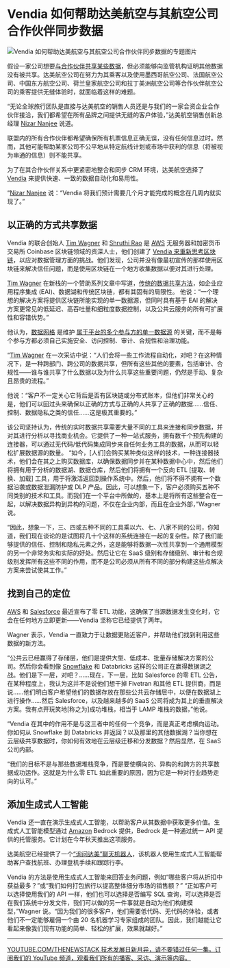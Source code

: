# Vendia 如何帮助达美航空与其航空公司合作伙伴同步数据

![Vendia 如何帮助达美航空与其航空公司合作伙伴同步数据的专题图片](https://cdn.thenewstack.io/media/2024/08/a8c1f453-board2-1024x576.jpg)

假设一家公司想要[与合作伙伴共享某些数据](https://thenewstack.io/deterministic-databases-and-the-future-of-data-sharing/)，但必须能够向监管机构证明其他数据没有被共享。达美航空公司在努力为其乘客以及使用墨西哥航空公司、法国航空公司、中国东方航空公司、荷兰皇家航空公司和拉丁美洲航空公司等合作伙伴航空公司的乘客提供无缝体验时，就面临着这样的难题。

“无论全球旅行团队是直接与达美航空的销售人员还是与我们的一家合资企业合作伙伴接洽，我们都希望在所有品牌之间提供无缝的客户体验，”达美航空销售创新总经理 [Nizar Nanjee](https://www.linkedin.com/in/nizarnanjee/) 说道。

联盟内的所有合作伙伴都希望确保所有机票信息正确无误，没有任何信息过时。然而，其他可能帮助某家公司不公平地从特定航线计划或市场中获利的信息（将被视为串通的信息）则不能共享。

为了在其合作伙伴关系中更紧密地整合和同步 CRM 环境，达美航空选择了 [Vendia](https://www.vendia.com/) 来提供快速、一致的数据自动化和易用性。

“[Nizar Nanjee](https://www.linkedin.com/in/nizarnanjee/) 说：“Vendia 将我们预计需要几个月才能完成的概念在几周内就实现了。”

## 以正确的方式共享数据

Vendia 的联合创始人 [Tim Wagner](https://www.linkedin.com/in/timawagner/) 和 [Shruthi Rao](https://www.linkedin.com/in/shruthirao/) 是 [AWS](https://aws.amazon.com/?utm_content=inline+mention) 无服务器和加密货币交易所 Coinbase 区块链领域的资深人士，他们创建了 [Vendia 来重新思考区块链](https://thenewstack.io/vendia-serverless-pioneers-rethink-blockchain-for-collaboration/)，以应对数据管理方面的挑战。他们发现，公司并没有像最初宣传的那样使用区块链来解决信任问题，而是使用区块链在一个地方收集数据以便对其进行处理。

[Tim Wagner](https://www.linkedin.com/in/timawagner/) 在新栈的一个赞助系列文章中写道，[传统的数据共享方法](https://thenewstack.io/addressing-the-challenges-of-real-time-data-sharing/)，如企业应用程序集成 (EAI)、数据湖和传统区块链，都有其固有的局限性。
他说：“一个理想的解决方案将提供区块链所能实现的单一数据源，但同时具有基于 EAI 的解决方案更常见的低延迟、高吞吐量和细粒度数据控制，以及公共云服务的所有可扩展性和容错优势。”

他认为，[数据网格](https://thenewstack.io/data-mesh-liberate-business-value-from-data-lakes-data-warehouses/) 是维护 [属于平台的多个参与方的单一数据源](https://thenewstack.io/the-real-time-data-mesh-and-its-place-in-modern-it-stacks/) 的关键，而不是每个参与方都必须自己实施安全、访问控制、审计、合规性和治理功能。

“[Tim Wagner](https://www.linkedin.com/in/timawagner/) 在一次采访中说：“人们会将一些工作流程自动化，对吧？在这种情况下，是一种跨部门、跨公司的数据共享，但所有这些其他的要素，包括审计、合规性——谁与谁共享了什么数据以及为什么共享这些重要问题，仍然是手动、复杂且昂贵的流程。”

他说：“客户不一定关心它背后是否有区块链或分布式账本，但他们非常关心的是，他们可以回过头来确保以正确的方式与正确的人共享了正确的数据……信任、控制、数据隐私之类的信任……这是极其重要的。”

该公司坚持认为，传统的实时数据共享需要大量不同的工具来连接和同步数据，并对其进行分析以寻找商业机会。它提供了一种一站式服务，拥有数千个预先构建的连接器，可以通过无代码/低代码集成同步来自任何业务工具的数据，从而可以轻松扩展数据源的数量。
“如今，[人们]会购买某种类似这样的技术，一种连接器技术，他们会在其之上购买数据库，以确保数据同步并在某种数据中心中，然后他们将拥有用于分析的数据湖、数据仓库，然后他们将拥有一个反向 ETL [提取、转换、加载] 工具，用于将激活返回到操作系统中。然后，他们将不得不拥有一个数据沿袭或数据泄漏防护或 DLP 产品。因此，可以想象一下，客户必须购买五种不同类别的技术和工具。而我们在一个平台中所做的，基本上是将所有这些整合在一起，以解决数据异构到异构的问题，不仅在企业内部，而且在企业外部，”Wagner 说。

“因此，想象一下，三、四或五种不同的工具乘以六、七、八家不同的公司，你知道，我们现在谈论的是试图将几十个这样的系统连接在一起的复杂性。除了我们能够提供的信任、控制和隐私元素之外，这是能够将数据一次性共享到一个通用模型的另一个非常务实和实际的好处。然后让它在 SaaS 级别和存储级别、审计和合规级别发挥所有这些不同的作用，而不是公司必须从所有不同的部分构建这些点解决方案来尝试使其工作。”

## 找到自己的定位

[AWS](https://thenewstack.io/aws-serves-up-tools-for-data-heads-cloud-native-security/) 和 [Salesforce](https://www.datanami.com/this-just-in/salesforce-unveils-zero-copy-partner-network-offering-new-open-data-lake-access-via-apache-iceberg/) 最近宣布了零 ETL 功能，这确保了当源数据发生变化时，它会在任何地方立即更新——Vendia 坚称它已经提供了两年。

Wagner 表示，Vendia 一直致力于让数据更贴近客户，并帮助他们找到利用这些数据的新方法。

“公共云已经赢得了存储层，他们是提供大型、低成本、批量存储解决方案的公司。然后你会看到像 [Snowflake](https://www.snowflake.com/?utm_content=inline+mention) 和 Databricks 这样的公司正在赢得数据湖之战。他们是下一层，对吧？……现在，下一层，比如 Salesforce 的零 ETL 公告，在某种程度上，我认为这并不是说他们想干掉 Fivetran 和其他 ETL 提供商，而是说……他们明白客户希望他们的数据存放在那些公共云存储层中，以便在数据湖上进行操作……然后 Salesforce，以及越来越多的 SaaS 公司将成为其上的垂直解决方案。我有点开玩笑地[称之为]成功堆栈，相当于 LAMP 堆栈的数据，”他说。

“Vendia 在其中的作用不是与这三者中的任何一个竞争，而是真正考虑横向运动。你如何从 Snowflake 到 Databricks 并返回？以及那里的其他数据湖？当你想在云层级共享数据时，你如何有效地在云层级迁移和分发数据？然后显然，在 SaaS 公司内部。

“我们的目标不是与那些数据堆栈竞争，而是要使横向的、异构的和跨方的共享数据成功运作。这就是为什么零 ETL 如此重要的原因，因为它是一种对行业趋势走向的认可。”

## 添加生成式人工智能

Vendia 还一直在演示生成式人工智能，以帮助客户从其数据中获取更多价值。生成式人工智能模型通过 [Amazon](https://docs.aws.amazon.com/bedrock/latest/userguide/what-is-bedrock.html#:~:text=Amazon%20Bedrock%20is%20a%20fully,suited%20for%20your%20use%20case.) Bedrock 提供，Bedrock 是一种通过统一 API 提供的托管服务。它计划在今年秋天推出这项服务。

达美航空已经提供了一个[“询问达美”聊天机器人](https://thenewstack.io/opportunities-and-limitations-of-deploying-large-language-models-in-the-enterprise/)，该机器人使用生成式人工智能帮助客户查找航班、办理登机手续和跟踪行李。

Vendia 的方法是使用生成式人工智能来回答业务问题，例如“哪些客户将从折扣中获益最多？”或“我们如何打包旅行以提高整体细分市场的销售额？”
“正如客户可以选择使用我们的 API 一样，他们也可以选择是否编写 SQL 查询，可以选择是否在我们系统中分发文件，我们可以做的另一件事就是自动为他们构建模型，”Wagner 说。“因为我们的很多客户，他们需要低代码、无代码的体验，或者他们不一定能够雇佣一个由 20 名机器学习专家组成的团队。因此，我们越能让它看起来像我们现有功能的简单、轻松的扩展，效果就越好。”

---

[YOUTUBE.COM/THENEWSTACK
技术发展日新月异，请不要错过任何一集。订阅我们的 YouTube
频道，观看我们所有的播客、采访、演示等内容。](https://youtube.com/thenewstack?sub_confirmation=1)